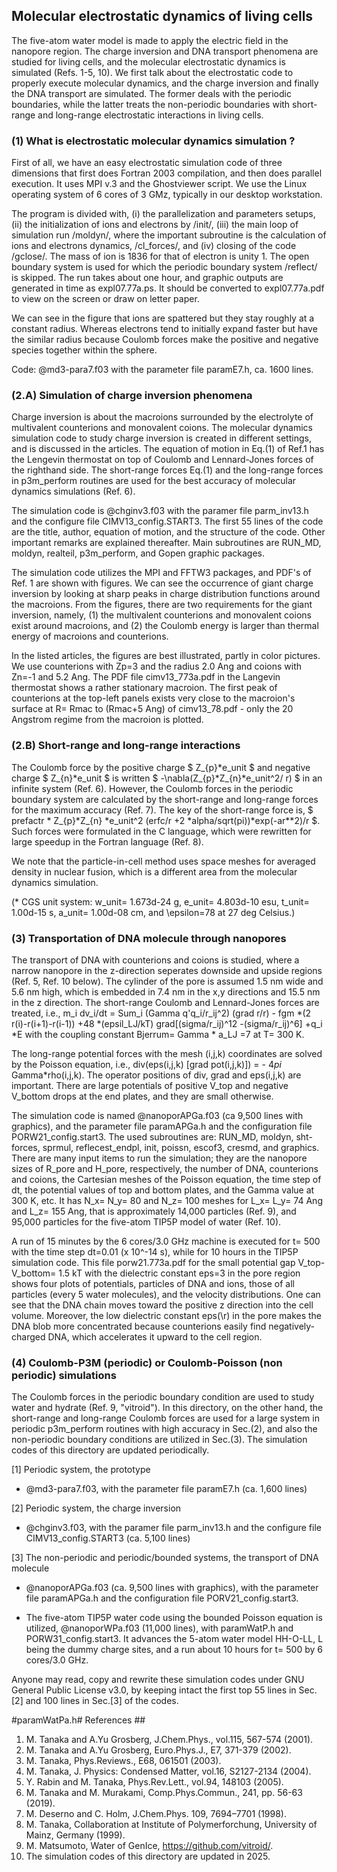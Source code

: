 ## Molecular electrostatic dynamics of living cells ##

The five-atom water model is made to apply the electric field in the nanopore region.
The charge inversion and DNA transport phenomena are studied for living cells, and the 
molecular electrostatic dynamics is simulated (Refs. 1-5, 10).
We first talk about the electrostatic code to properly execute molecular dynamics, 
and the charge inversion and finally the DNA transport are simulated.
The former deals with the periodic boundaries, while the latter treats the non-periodic 
boundaries with short-range and long-range electrostatic interactions in living cells. 

### (1) What is electrostatic molecular dynamics simulation ? ###

First of all, we have an easy electrostatic simulation code of three dimensions 
that first does Fortran 2003 compilation, and then does parallel execution. 
It uses MPI v.3 and the Ghostviewer script. 
We use the Linux operating system of 6 cores of 3 GMz, typically in our desktop workstation. 

The program is divided with, (i) the parallelization and parameters setups, (ii) the initialization of
ions and electrons by /init/, (iii) the main loop of simulation run /moldyn/, where the important 
subroutine is the calculation of ions and electrons dynamics, /cl_forces/,
and (iv) closing of the code /gclose/. The mass of ion is 1836 for that of electron is unity 1. 
The open boundary system is used for which the periodic boundary system /reflect/ is skipped.
The run takes about one hour, and graphic outputs are generated in time as expl07.77a.ps.
It should be converted to expl07.77a.pdf to view on the screen or draw on letter paper.

We can see in the figure that ions are spattered but they stay roughly at a constant radius.
Whereas electrons tend to initially expand faster but have the similar radius because 
Coulomb forces make the positive and negative species together within the sphere.

Code: @md3-para7.f03 with the parameter file paramE7.h, ca. 1600 lines.


### (2.A) Simulation of charge inversion phenomena ###

Charge inversion is about the macroions surrounded by the electrolyte of multivalent counterions 
and monovalent coions.
The molecular dynamics simulation code to study charge inversion is created in different settings, 
and is discussed in the articles.
The equation of motion in Eq.(1) of Ref.1 has the Lengevin thermostat on top of 
Coulomb and Lennard-Jones forces of the righthand side.
The short-range forces Eq.(1) and the long-range forces in p3m_perform routines are used 
for the best accuracy of molecular dynamics simulations (Ref. 6).

The simulation code is @chginv3.f03 with the paramer file parm_inv13.h and 
the configure file CIMV13_config.START3.
The first 55 lines of the code are the title, author, equation of motion, and 
the structure of the code. Other important remarks are explained thereafter.
Main subroutines are RUN_MD, moldyn, realteil, p3m_perform, and Gopen graphic packages.

The simulation code utilizes the MPI and FFTW3 packages, and PDF's of Ref. 1 are shown 
with figures. We can see the occurrence of giant charge inversion by looking at 
sharp peaks in charge distribution functions around the macroions. 
From the figures, there are two requirements for the giant inversion, namely,
(1) the multivalent counterions and monovalent coions exist around macroions, and 
(2) the Coulomb energy is larger than thermal energy of macroions and counterions.

In the listed articles, the figures are best illustrated, partly 
in color pictures. We use counterions with Zp=3 and the radius 2.0 Ang and coions 
with Zn=-1 and 5.2 Ang. The PDF file cimv13_773a.pdf in the Langevin thermostat 
shows a rather stationary macroion. The first peak of counterions at the top-left 
panels exists very close to the macroion's surface at R= Rmac to (Rmac+5 Ang) of 
cimv13_78.pdf - only the 20 Angstrom regime from the macroion is plotted. 

### (2.B) Short-range and long-range interactions ###

The Coulomb force by the positive charge $ Z_{p}*e_unit $ and negative charge $ Z_{n}*e_unit $
is written $ -\nabla(Z_{p}*Z_{n}*e_unit^2/ r) $ in an infinite system (Ref. 6).
However, the Coulomb forces in the periodic boundary system are calculated by 
the short-range and long-range forces for the maximum accuracy (Ref. 7).
The key of the short-range force is, 
$ prefactr * Z_{p}*Z_{n} *e_unit^2 (erfc/r +2 *alpha/sqrt(pi))*exp(-ar**2)/r $.
Such forces were formulated in the C language, which were rewritten for large speedup 
in the Fortran language (Ref. 8).

We note that the particle-in-cell method uses space meshes for averaged density in nuclear fusion, 
which is a different area from the molecular dynamics simulation.

(* CGS unit system: w_unit= 1.673d-24 g, e_unit= 4.803d-10 esu, t_unit= 1.00d-15 s, 
a_unit= 1.00d-08 cm, and \epsilon=78 at 27 deg Celsius.)


### (3) Transportation of DNA molecule through nanopores ###

The transport of DNA with counterions and coions is studied, where a narrow nanopore in the z-direction seperates downside and upside regions (Ref. 5, Ref. 10 below). The cylinder of the pore is assumed 1.5 nm wide and 5.6 nm high, which is embedded in 7.4 nm in the x,y directions and 15.5 nm in the z direction. The short-range Coulomb and Lennard-Jones forces are treated, i.e., 
m_i dv_i/dt = Sum_i (Gamma q'q_i/r_ij^2) (grad r/r) - fgm *(2 r(i)-r(i+1)-r(i-1)) 
+48 *(epsil_LJ/kT) grad[(sigma/r_ij)^12 -(sigma/r_ij)^6] +q_i *E
with the coupling constant Bjerrum= Gamma * a_LJ =7 at T= 300 K.

The long-range potential forces with the mesh (i,j,k) coordinates are solved by the Poisson equation, i.e.,
div(eps(i,j,k) [grad pot(i,j,k)]) = - 4*pi* Gamma*rho(i,j,k). The operator positions of div, grad and eps(i,j,k) are 
important. There are large potentials of positive V_top and negative V_bottom drops at the end plates, and they are small otherwise.

The simulation code is named @nanoporAPGa.f03 (ca 9,500 lines with graphics), and the parameter file paramAPGa.h and the configuration file PORW21_config.start3. The used subroutines are: RUN_MD, moldyn, sht-forces, sprmul, reflecest_endpl, init, poissn, escof3, cresmd, and graphics. There are many input items to run the simulation; they are the nanopore sizes of R_pore and H_pore, respectively, the number of DNA, counterions and coions, the Cartesian meshes of the Poisson equation, the time step of dt, the potential values of top and bottom plates, and the Gamma value at 300 K, etc. It has N_x= N_y= 80 and N_z= 100 meshes for L_x= L_y= 74 Ang and L_z= 155 Ang, that is approximately 14,000 particles (Ref. 9), and 95,000 particles for the five-atom TIP5P model of water (Ref. 10). 

A run of 15 minutes by the 6 cores/3.0 GHz machine is executed for t= 500 with the time step dt=0.01 (x 10^-14 s), while for 10 hours in the TIP5P simulation code. 
This file porw21.773a.pdf for the small potential gap V_top-V_bottom= 1.5 kT with the dielectric constant eps=3 in the pore region shows four plots of potentials, particles of DNA and ions, those of all particles (every 5 water molecules), and the velocity distributions. One can see that the DNA chain moves toward the positive z direction into the cell volume. Moreover, the low dielectric constant eps(\r) in the pore makes the DNA blob more concentrated because counterions easily find negatively-charged DNA, which accelerates it upward to the cell region.

### (4) Coulomb-P3M (periodic) or Coulomb-Poisson (non periodic) simulations ###

The Coulomb forces in the periodic boundary condition are used to study water and hydrate (Ref. 9, "vitroid").
In this directory, on the other hand, the short-range and long-range Coulomb forces are used for a large system
in periodic p3m_perform routines with high accuracy in Sec.(2), and also the non-periodic boundary 
conditions are utilized in Sec.(3). The simulation codes of this directory are updated periodically.

[1] Periodic system, the prototype

* @md3-para7.f03, with the parameter file paramE7.h (ca. 1,600 lines)

[2] Periodic system, the charge inversion

* @chginv3.f03, with the paramer file parm_inv13.h and 
the configure file CIMV13_config.START3 (ca. 5,100 lines)

[3] The non-periodic and periodic/bounded systems, the transport of DNA molecule

* @nanoporAPGa.f03 (ca. 9,500 lines with graphics), with 
the parameter file paramAPGa.h and the configuration file PORV21_config.start3.

* The five-atom TIP5P water code using the bounded Poisson equation is utilized, @nanoporWPa.f03 
(11,000 lines), with paramWatP.h and PORW31_config.start3. It advances the 5-atom water model HH-O-LL,
L being the dummy charge sites, and a run about 10 hours for t= 500 by 6 cores/3.0 GHz. 


Anyone may read, copy and rewrite these simulation codes under 
GNU General Public License v3.0, by keeping intact the first top 55 lines in Sec.[2] 
and 100 lines in Sec.[3] of the codes.


#paramWatPa.h# References ##
1. M. Tanaka and A.Yu Grosberg, J.Chem.Phys., vol.115, 567-574 (2001).
2. M. Tanaka and A.Yu Grosberg, Euro.Phys.J., E7, 371-379 (2002).
3. M. Tanaka, Phys.Reviews., E68, 061501 (2003).
4. M. Tanaka, J. Physics: Condensed Matter, vol.16, S2127-2134 (2004).
5. Y. Rabin and M. Tanaka, Phys.Rev.Lett., vol.94, 148103 (2005).
6. M. Tanaka and M. Murakami, Comp.Phys.Commun., 241, pp. 56-63 (2019).
7. M. Deserno and C. Holm, J.Chem.Phys. 109, 7694–7701 (1998).
8. M. Tanaka, Collaboration at Institute of Polymerforchung, University of Mainz, Germany (1999).
9. M. Matsumoto, Water of GenIce, https://github.com/vitroid/.
10. The simulation codes of this directory are updated in 2025.


